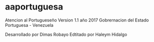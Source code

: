 # aaportuguesa
Atencion al Portugueseño
Version 1.1 año 2017
Gobrernacion del Estado Portuguesa - Venezuela

Desarrollado por Dimas Robayo
Edtitado por Haleym Hidalgo

